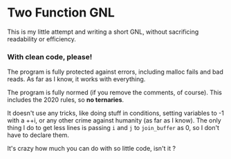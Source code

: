 # Two Function GNL

This is my little attempt and writing a short GNL, without sacrificing readability or efficiency.

### With clean code, please!

The program is fully protected against errors, including malloc fails and bad reads.
As far as I know, it works with everything.

The program is fully normed (if you remove the comments, of course).
This includes the 2020 rules, so **no ternaries**.

It doesn't use any tricks, like doing stuff in conditions, setting variables to -1 with a ++i, or any other crime against humanity (as far as I know).
The only thing I do to get less lines is passing ``i`` and ``j`` to ``join_buffer`` as 0, so I don't have to declare them.

It's crazy how much you can do with so little code, isn't it ?
